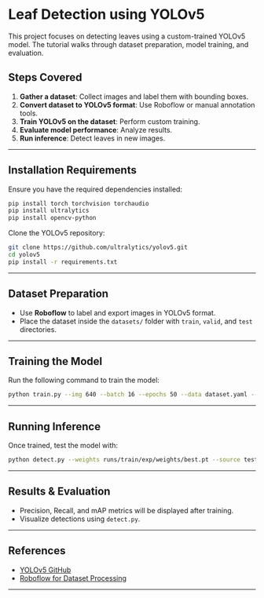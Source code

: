 # Leaf Detection using YOLOv5

This project focuses on detecting leaves using a custom-trained YOLOv5 model. The tutorial walks through dataset preparation, model training, and evaluation.

## Steps Covered
1. **Gather a dataset**: Collect images and label them with bounding boxes.
2. **Convert dataset to YOLOv5 format**: Use Roboflow or manual annotation tools.
3. **Train YOLOv5 on the dataset**: Perform custom training.
4. **Evaluate model performance**: Analyze results.
5. **Run inference**: Detect leaves in new images.

---

## Installation Requirements
Ensure you have the required dependencies installed:
```sh
pip install torch torchvision torchaudio
pip install ultralytics
pip install opencv-python
```

Clone the YOLOv5 repository:
```sh
git clone https://github.com/ultralytics/yolov5.git
cd yolov5
pip install -r requirements.txt
```

---

## Dataset Preparation
- Use **Roboflow** to label and export images in YOLOv5 format.
- Place the dataset inside the `datasets/` folder with `train`, `valid`, and `test` directories.

---

## Training the Model
Run the following command to train the model:
```sh
python train.py --img 640 --batch 16 --epochs 50 --data dataset.yaml --weights yolov5s.pt
```

---

## Running Inference
Once trained, test the model with:
```sh
python detect.py --weights runs/train/exp/weights/best.pt --source test_images/
```

---

## Results & Evaluation
- Precision, Recall, and mAP metrics will be displayed after training.
- Visualize detections using `detect.py`.

---

## References
- [YOLOv5 GitHub](https://github.com/ultralytics/yolov5)
- [Roboflow for Dataset Processing](https://roboflow.com/)

---
